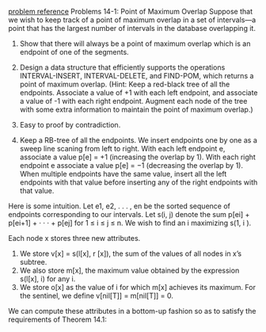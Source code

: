[problem reference](http://ripcrixalis.blog.com/2011/02/08/clrs-chapter-14/)
Problems 14-1: Point of Maximum Overlap
Suppose that we wish to keep track of a point of maximum overlap in a set of intervals—a point that has the largest number of intervals in the database overlapping it.

1. Show that there will always be a point of maximum overlap which is an endpoint of one of the segments.
2. Design a data structure that efficiently supports the operations INTERVAL-INSERT, INTERVAL-DELETE, and FIND-POM, which returns a point of maximum overlap. (Hint: Keep a red-black tree of all the endpoints. Associate a value of +1 with each left endpoint, and associate a value of -1 with each right endpoint. Augment each node of the tree with some extra information to maintain the point of maximum overlap.)

1. Easy to proof by contradiction.
2. Keep a RB-tree of all the endpoints. We insert endpoints one by one as a sweep line scaning from left to right. With each left endpoint e, associate a value p[e] = +1 (increasing the overlap by 1). With each right endpoint e associate a value p[e] = −1 (decreasing the overlap by 1). When multiple endpoints have the same value, insert all the left endpoints with that value before inserting any of the right endpoints with that value.

Here is some intuition. Let e1, e2, . . . , en be the sorted sequence of endpoints corresponding to our intervals. Let s(i, j) denote the sum p[ei] + p[ei+1] + · · · + p[ej] for 1 ≤ i ≤ j ≤ n. We wish to find an i maximizing s(1, i ).

Each node x stores three new attributes. 
1. We store v[x] = s(l[x], r [x]), the sum of the values of all nodes in x’s subtree. 
2. We also store m[x], the maximum value obtained by the expression s(l[x], i) for any i. 
3. We store o[x] as the value of i for which m[x] achieves its maximum. For the sentinel, we define v[nil[T]] = m[nil[T]] = 0.

We can compute these attributes in a bottom-up fashion so as to satisfy the requirements of Theorem 14.1:
<div style="background-color:grey>
>v[x] = v[left[x]] + p[x] + v[right[x]] ,
>m[x] = max{
>m[left[x]] (max is in x’s left subtree),
>v[left[x]] + p[x] (max is at x),
>v[left[x]] + p[x] + m[right[x]] (max is in x’s right subtree). }
</div>
Once we understand how to compute m[x], it is straightforward to compute o[x] from the information in x and its two children.
FIND-POM: return the interval whose endpoint is represented by o[root[T]].
Because of how we have deÞned the new attributes, Theorem 14.1 says that each operation runs in O(lg n) time. In fact, FIND-POM takes only O(1) time.

#Analysis

Augmenting red black tree is like binary dynamic programming

Suppose we have a solution for n items, we can have a solution for n+1 item in a log(N) runtime. 

Each tree node may not be correct solution for its subtree. 
For example, for the example above, a child right tree does not a solution for POM from beginning to end of tree. But, it is right solution from its minimal value to its maximal value. This solution itself is useless. It becomes useful to derive the total correct solution by its parent.

The root node is a solution for minimal to maximal.(not just from minimal to root node itself).


